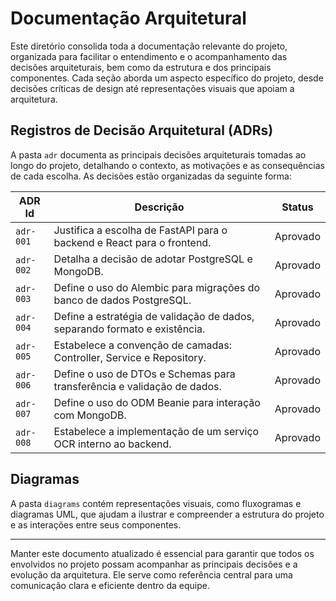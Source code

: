 # Documentação Arquitetural

Este diretório consolida toda a documentação relevante do projeto, organizada para facilitar o entendimento e o acompanhamento das decisões arquiteturais, bem como da estrutura e dos principais componentes. Cada seção aborda um aspecto específico do projeto, desde decisões críticas de design até representações visuais que apoiam a arquitetura.

## Registros de Decisão Arquitetural (ADRs)

A pasta `adr` documenta as principais decisões arquiteturais tomadas ao longo do projeto, detalhando o contexto, as motivações e as consequências de cada escolha. As decisões estão organizadas da seguinte forma:

| ADR Id      | Descrição                                                      | Status    |
|-------------|----------------------------------------------------------------|-----------|
| `adr-001` | Justifica a escolha de FastAPI para o backend e React para o frontend. | Aprovado  |
| `adr-002` | Detalha a decisão de adotar PostgreSQL e MongoDB. | Aprovado  |
| `adr-003` | Define o uso do Alembic para migrações do banco de dados PostgreSQL. | Aprovado  |
| `adr-004` | Define a estratégia de validação de dados, separando formato e existência. | Aprovado  |
| `adr-005` | Estabelece a convenção de camadas: Controller, Service e Repository. | Aprovado  |
| `adr-006` | Define o uso de DTOs e Schemas para transferência e validação de dados. | Aprovado  |
| `adr-007` | Define o uso do ODM Beanie para interação com MongoDB. | Aprovado  |
| `adr-008` | Estabelece a implementação de um serviço OCR interno ao backend. | Aprovado  |

## Diagramas

A pasta `diagrams` contém representações visuais, como fluxogramas e diagramas UML, que ajudam a ilustrar e compreender a estrutura do projeto e as interações entre seus componentes.

---

Manter este documento atualizado é essencial para garantir que todos os envolvidos no projeto possam acompanhar as principais decisões e a evolução da arquitetura. Ele serve como referência central para uma comunicação clara e eficiente dentro da equipe.